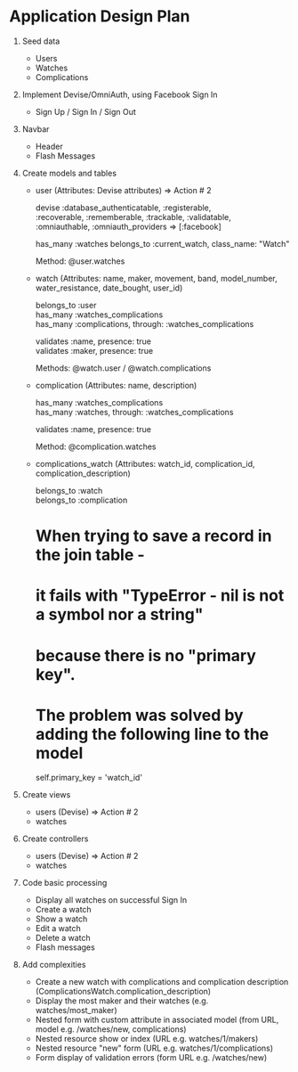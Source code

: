 # Application Design Plan 

1. Seed data

    - Users  
    - Watches  
    - Complications  

2. Implement Devise/OmniAuth, using Facebook Sign In

    - Sign Up / Sign In / Sign Out  

3. Navbar

    - Header  
    - Flash Messages  

4. Create models and tables

    - user (Attributes: Devise attributes) => Action # 2  

        devise :database_authenticatable, :registerable,  
         :recoverable, :rememberable, :trackable, :validatable,  
         :omniauthable, :omniauth_providers => [:facebook]  

        has_many :watches 
        belongs_to :current_watch, class_name: "Watch"  

        Method: @user.watches  

    - watch (Attributes: name, maker, movement, band, model_number, water_resistance, date_bought, user_id)  

         belongs_to :user  
         has_many :watches_complications  
         has_many :complications, through: :watches_complications  

         validates :name, presence: true  
         validates :maker, presence: true  

         Methods: @watch.user / @watch.complications   

    - complication (Attributes: name, description)  

       has_many :watches_complications  
       has_many :watches, through: :watches_complications  

       validates :name, presence: true  

       Method: @complication.watches  

    - complications_watch (Attributes: watch_id, complication_id, complication_description)  

       belongs_to :watch  
       belongs_to :complication  

       # When trying to save a record in the join table -  
       # it fails with "TypeError - nil is not a symbol nor a string"  
       # because there is no "primary key".  
       # The problem was solved by adding the following line to the model    
       self.primary_key = 'watch_id'  

5. Create views

    - users (Devise) => Action # 2  
    - watches  

6. Create controllers

    - users (Devise) => Action # 2  
    - watches  

7. Code basic processing

    - Display all watches on successful Sign In  
    - Create a watch  
    - Show a watch  
    - Edit a watch  
    - Delete a watch  
    - Flash messages  

8. Add complexities

    - Create a new watch with complications and complication description (ComplicationsWatch.complication_description)  
    - Display the most maker and their watches (e.g. watches/most_maker)  
    - Nested form with custom attribute in associated model (from URL, model e.g. /watches/new, complications)  
    - Nested resource show or index (URL e.g. watches/1/makers)  
    - Nested resource "new" form (URL e.g. watches/1/complications)  
    - Form display of validation errors (form URL e.g. /watches/new)  

